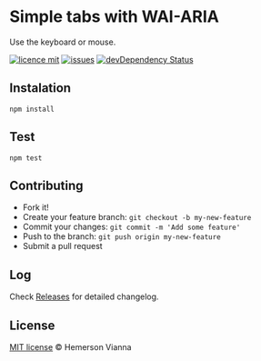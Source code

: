 # Simple tabs with WAI-ARIA

Use the keyboard or mouse.

[![licence mit](https://img.shields.io/badge/license-MIT-blue.svg)](https://github.com/resource-solutions/resource-aria-tabs/blob/master/LICENSE.md)
[![issues](https://img.shields.io/github/issues/resource-solutions/resource-aria-tabs.svg)](https://github.com/resource-solutions/resource-aria-tabs/issues)
[![devDependency Status](https://david-dm.org/resource-solutions/resource-aria-tabs/dev-status.svg)](https://david-dm.org/resource-solutions/resource-aria-tabs#info=devDependencies)

## Instalation
```
npm install
```

## Test
```
npm test
```

## Contributing

- Fork it!
- Create your feature branch: `git checkout -b my-new-feature`
- Commit your changes: `git commit -m 'Add some feature'`
- Push to the branch: `git push origin my-new-feature`
- Submit a pull request

## Log

Check [Releases](https://github.com/resource-solutions/resource-aria-tabs/releases) for detailed changelog.

## License

[MIT license](http://hemersonvianna.mit-license.org/) © Hemerson Vianna
